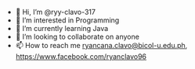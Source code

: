 - 👋 Hi, I’m @ryy-clavo-317
- 👀 I’m interested in Programming
- 🌱 I’m currently learning Java
- 💞️ I’m looking to collaborate on anyone
- 📫 How to reach me ryancana.clavo@bicol-u.edu.ph, https://www.facebook.com/ryanclavo96

<!---
ryy-clavo-317/ryy-clavo-317 is a ✨ special ✨ repository because its `README.md` (this file) appears on your GitHub profile.
You can click the Preview link to take a look at your changes.
--->
